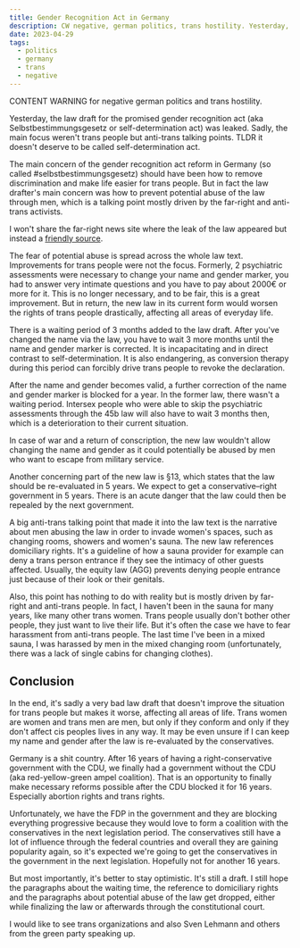 ```yaml
---
title: Gender Recognition Act in Germany
description: CW negative, german politics, trans hostility. Yesterday, the law draft for the promised gender recognition act (Selbstbestimmungsgesetz) was leaked. Sadly, the main focus weren't trans people but anti-trans talking points. 
date: 2023-04-29
tags: 
  - politics
  - germany
  - trans
  - negative
---
```

CONTENT WARNING for negative german politics and trans hostility.

Yesterday, the law draft for the promised gender recognition act (aka Selbstbestimmungsgesetz or self-determination act) was leaked. 
Sadly, the main focus weren't trans people but anti-trans talking points. TLDR it doesn't deserve to be called self-determination act.

The main concern of the gender recognition act reform in Germany (so called #selbstbestimmungsgesetz) should have been how to remove discrimination and make life easier for trans people. But in fact the law drafter's main concern was how to prevent potential abuse of the law through men, which is a talking point mostly driven by the far-right and anti-trans activists.

I won't share the far-right news site where the leak of the law appeared but instead a [friendly source](https://strangeobject.space/@lydiafacts/110277216813843841).

The fear of potential abuse is spread across the whole law text. Improvements for trans people were not the focus. 
Formerly, 2 psychiatric assessments were necessary to change your name and gender marker, you had to answer very intimate questions and you have to pay about 2000€ or more for it. This is no longer necessary, and to be fair, this is a great improvement. But in return, the new law in its current form would worsen the rights of trans people drastically, affecting all areas of everyday life. 

There is a waiting period of 3 months added to the law draft. After you've changed the name via the law, you have to wait 3 more months until the name and gender marker is corrected. It is incapacitating and in direct contrast to self-determination. It is also endangering, as conversion therapy during this period can forcibly drive trans people to revoke the declaration.

After the name and gender becomes valid, a further correction of the name and gender marker is blocked for a year. In the former law, there wasn't a waiting period. Intersex people who were able to skip the psychiatric assessments through the 45b law will also have to wait 3 months then, which is a deterioration to their current situation.

In case of war and a return of conscription, the new law wouldn't allow changing the name and gender as it could potentially be abused by men who want to escape from military service.

Another concerning part of the new law is §13, which states that the law should be re-evaluated in 5 years. We expect to get a conservative–right government in 5 years. There is an acute danger that the law could then be repealed by the next government.

A big anti-trans talking point that made it into the law text is the narrative about men abusing the law in order to invade women's spaces, such as changing rooms, showers and women's sauna. The new law references domiciliary rights. It's a guideline of how a sauna provider for example can deny a trans person entrance if they see the intimacy of other guests affected. Usually, the equity law (AGG) prevents denying people entrance just because of their look or their genitals.

Also, this point has nothing to do with reality but is mostly driven by far-right and anti-trans people. In fact, I haven't been in the sauna for many years, like many other trans women. Trans people usually don't bother other people, they just want to live their life. But it's often the case we have to fear harassment from anti-trans people. The last time I've been in a mixed sauna, I was harassed by men in the mixed changing room (unfortunately, there was a lack of single cabins for changing clothes).

## Conclusion

In the end, it's sadly a very bad law draft that doesn't improve the situation for trans people but makes it worse, affecting all areas of life. Trans women are women and trans men are men, but only if they conform and only if they don't affect cis peoples lives in any way.
It may be even unsure if I can keep my name and gender after the law is re-evaluated by the conservatives.

Germany is a shit country. After 16 years of having a right-conservative government with the CDU, we finally had a government without the CDU (aka red-yellow-green ampel coalition). That is an opportunity to finally make necessary reforms possible after the CDU blocked it for 16 years. Especially abortion rights and trans rights.

Unfortunately, we have the FDP in the government and they are blocking everything progressive because they would love to form a coalition with the conservatives in the next legislation period. The conservatives still have a lot of influence through the federal countries and overall they are gaining popularity again, so it's expected we're going to get the conservatives in the government in the next legislation. Hopefully not for another 16 years.

But most importantly, it's better to stay optimistic. It's still a draft. I still hope the paragraphs about the waiting time, the reference to domiciliary rights and the paragraphs about potential abuse of the law get dropped, either while finalizing the law or afterwards through the constitutional court. 

I would like to see trans organizations and also Sven Lehmann and others from the green party speaking up.
